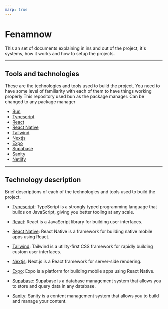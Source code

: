 ```yaml
---
marp: true
---
```


# Fenamnow

This an set of documents explaining in ins and out of the project, it's systems, how it works and how to setup the projects.

---

## Tools and technologies

These are the technologies and tools used to build the project. You need to have some level of familiarity with each of them to have things working properly
This repository used bun as the package manager. Can be changed to any package manager

- [Bun](https://bun.sh)
- [Typescript](https://www.typescriptlang.org)
- [React](https://reactjs.org)
- [React Native](https://reactnative.dev)
- [Tailwind](https://tailwindcss.com)
- [Nextjs](https://nextjs.org)
- [Expo](https://expo.dev)
- [Supabase](https://supabase.com)
- [Sanity](https://www.sanity.io)
- [Netlify](https://www.netlify.com)

---

## Technology description

Brief descriptions of each of the technologies and tools used to build the project.

- [Typescript](https://www.typescriptlang.org): TypeScript is a strongly typed programming language that builds on JavaScript, giving you better tooling at any scale.

- [React](https://reactjs.org): React is a JavaScript library for building user interfaces.

- [React Native](https://reactnative.dev): React Native is a framework for building native mobile apps using React.

- [Tailwind](https://tailwindcss.com): Tailwind is a utility-first CSS framework for rapidly building custom user interfaces.

- [Nextjs](https://nextjs.org): Next.js is a React framework for server-side rendering.

- [Expo](https://expo.dev): Expo is a platform for building mobile apps using React Native.

- [Supabase](https://supabase.com): Supabase is a database management system that allows you to store and query data in any database.

- [Sanity](https://www.sanity.io): Sanity is a content management system that allows you to build and manage your content.
